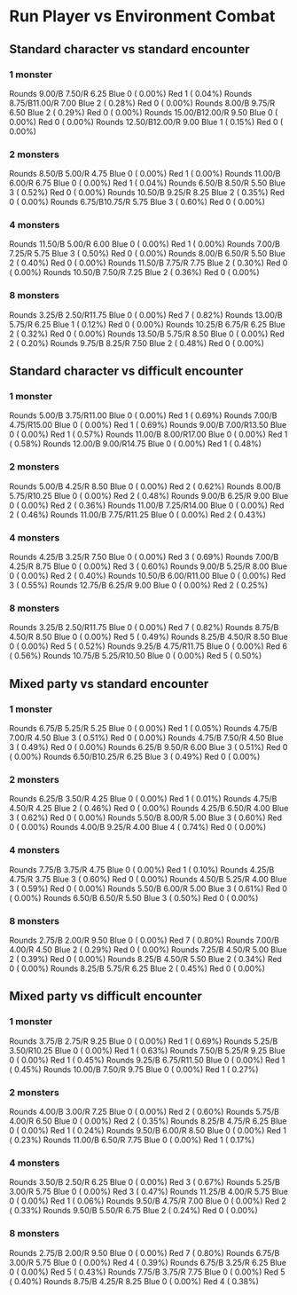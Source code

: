 # Run Player vs Environment Combat

## Standard character vs standard encounter

### 1 monster
Rounds  9.00/B 7.50/R 6.25 Blue 0 ( 0.00%) Red 1 ( 0.04%)
Rounds  8.75/B11.00/R 7.00 Blue 2 ( 0.28%) Red 0 ( 0.00%)
Rounds  8.00/B 9.75/R 6.50 Blue 2 ( 0.29%) Red 0 ( 0.00%)
Rounds 15.00/B12.00/R 9.50 Blue 0 ( 0.00%) Red 0 ( 0.00%)
Rounds 12.50/B12.00/R 9.00 Blue 1 ( 0.15%) Red 0 ( 0.00%)

### 2 monsters
Rounds  8.50/B 5.00/R 4.75 Blue 0 ( 0.00%) Red 1 ( 0.00%)
Rounds 11.00/B 6.00/R 6.75 Blue 0 ( 0.00%) Red 1 ( 0.04%)
Rounds  6.50/B 8.50/R 5.50 Blue 3 ( 0.52%) Red 0 ( 0.00%)
Rounds 10.50/B 9.25/R 8.25 Blue 2 ( 0.35%) Red 0 ( 0.00%)
Rounds  6.75/B10.75/R 5.75 Blue 3 ( 0.60%) Red 0 ( 0.00%)

### 4 monsters
Rounds 11.50/B 5.00/R 6.00 Blue 0 ( 0.00%) Red 1 ( 0.00%)
Rounds  7.00/B 7.25/R 5.75 Blue 3 ( 0.50%) Red 0 ( 0.00%)
Rounds  8.00/B 6.50/R 5.50 Blue 2 ( 0.40%) Red 0 ( 0.00%)
Rounds 11.50/B 7.75/R 7.75 Blue 2 ( 0.30%) Red 0 ( 0.00%)
Rounds 10.50/B 7.50/R 7.25 Blue 2 ( 0.36%) Red 0 ( 0.00%)

### 8 monsters
Rounds  3.25/B 2.50/R11.75 Blue 0 ( 0.00%) Red 7 ( 0.82%)
Rounds 13.00/B 5.75/R 6.25 Blue 1 ( 0.12%) Red 0 ( 0.00%)
Rounds 10.25/B 6.75/R 6.25 Blue 2 ( 0.32%) Red 0 ( 0.00%)
Rounds 13.50/B 5.75/R 8.50 Blue 0 ( 0.00%) Red 2 ( 0.20%)
Rounds  9.75/B 8.25/R 7.50 Blue 2 ( 0.48%) Red 0 ( 0.00%)
            

## Standard character vs difficult encounter

### 1 monster
Rounds  5.00/B 3.75/R11.00 Blue 0 ( 0.00%) Red 1 ( 0.69%)
Rounds  7.00/B 4.75/R15.00 Blue 0 ( 0.00%) Red 1 ( 0.69%)
Rounds  9.00/B 7.00/R13.50 Blue 0 ( 0.00%) Red 1 ( 0.57%)
Rounds 11.00/B 8.00/R17.00 Blue 0 ( 0.00%) Red 1 ( 0.58%)
Rounds 12.00/B 9.00/R14.75 Blue 0 ( 0.00%) Red 1 ( 0.48%)

### 2 monsters
Rounds  5.00/B 4.25/R 8.50 Blue 0 ( 0.00%) Red 2 ( 0.62%)
Rounds  8.00/B 5.75/R10.25 Blue 0 ( 0.00%) Red 2 ( 0.48%)
Rounds  9.00/B 6.25/R 9.00 Blue 0 ( 0.00%) Red 2 ( 0.36%)
Rounds 11.00/B 7.25/R14.00 Blue 0 ( 0.00%) Red 2 ( 0.46%)
Rounds 11.00/B 7.75/R11.25 Blue 0 ( 0.00%) Red 2 ( 0.43%)

### 4 monsters
Rounds  4.25/B 3.25/R 7.50 Blue 0 ( 0.00%) Red 3 ( 0.69%)
Rounds  7.00/B 4.25/R 8.75 Blue 0 ( 0.00%) Red 3 ( 0.60%)
Rounds  9.00/B 5.25/R 8.00 Blue 0 ( 0.00%) Red 2 ( 0.40%)
Rounds 10.50/B 6.00/R11.00 Blue 0 ( 0.00%) Red 3 ( 0.55%)
Rounds 12.75/B 6.25/R 9.00 Blue 0 ( 0.00%) Red 2 ( 0.25%)

### 8 monsters
Rounds  3.25/B 2.50/R11.75 Blue 0 ( 0.00%) Red 7 ( 0.82%)
Rounds  8.75/B 4.50/R 8.50 Blue 0 ( 0.00%) Red 5 ( 0.49%)
Rounds  8.25/B 4.50/R 8.50 Blue 0 ( 0.00%) Red 5 ( 0.52%)
Rounds  9.25/B 4.75/R11.75 Blue 0 ( 0.00%) Red 6 ( 0.56%)
Rounds 10.75/B 5.25/R10.50 Blue 0 ( 0.00%) Red 5 ( 0.50%)
            

## Mixed party vs standard encounter

### 1 monster
Rounds  6.75/B 5.25/R 5.25 Blue 0 ( 0.00%) Red 1 ( 0.05%)
Rounds  4.75/B 7.00/R 4.50 Blue 3 ( 0.51%) Red 0 ( 0.00%)
Rounds  4.75/B 7.50/R 4.50 Blue 3 ( 0.49%) Red 0 ( 0.00%)
Rounds  6.25/B 9.50/R 6.00 Blue 3 ( 0.51%) Red 0 ( 0.00%)
Rounds  6.50/B10.25/R 6.25 Blue 3 ( 0.49%) Red 0 ( 0.00%)

### 2 monsters
Rounds  6.25/B 3.50/R 4.25 Blue 0 ( 0.00%) Red 1 ( 0.01%)
Rounds  4.75/B 4.50/R 4.25 Blue 2 ( 0.46%) Red 0 ( 0.00%)
Rounds  4.25/B 6.50/R 4.00 Blue 3 ( 0.62%) Red 0 ( 0.00%)
Rounds  5.50/B 8.00/R 5.00 Blue 3 ( 0.60%) Red 0 ( 0.00%)
Rounds  4.00/B 9.25/R 4.00 Blue 4 ( 0.74%) Red 0 ( 0.00%)

### 4 monsters
Rounds  7.75/B 3.75/R 4.75 Blue 0 ( 0.00%) Red 1 ( 0.10%)
Rounds  4.25/B 4.75/R 3.75 Blue 3 ( 0.60%) Red 0 ( 0.00%)
Rounds  4.50/B 5.25/R 4.00 Blue 3 ( 0.59%) Red 0 ( 0.00%)
Rounds  5.50/B 6.00/R 5.00 Blue 3 ( 0.61%) Red 0 ( 0.00%)
Rounds  6.50/B 6.50/R 5.50 Blue 3 ( 0.50%) Red 0 ( 0.00%)

### 8 monsters
Rounds  2.75/B 2.00/R 9.50 Blue 0 ( 0.00%) Red 7 ( 0.80%)
Rounds  7.00/B 4.00/R 4.50 Blue 2 ( 0.29%) Red 0 ( 0.00%)
Rounds  7.25/B 4.50/R 5.00 Blue 2 ( 0.39%) Red 0 ( 0.00%)
Rounds  8.25/B 4.50/R 5.50 Blue 2 ( 0.34%) Red 0 ( 0.00%)
Rounds  8.25/B 5.75/R 6.25 Blue 2 ( 0.45%) Red 0 ( 0.00%)
            

## Mixed party vs difficult encounter

### 1 monster
Rounds  3.75/B 2.75/R 9.25 Blue 0 ( 0.00%) Red 1 ( 0.69%)
Rounds  5.25/B 3.50/R10.25 Blue 0 ( 0.00%) Red 1 ( 0.63%)
Rounds  7.50/B 5.25/R 9.25 Blue 0 ( 0.00%) Red 1 ( 0.45%)
Rounds  9.25/B 6.75/R11.50 Blue 0 ( 0.00%) Red 1 ( 0.45%)
Rounds 10.00/B 7.50/R 9.75 Blue 0 ( 0.00%) Red 1 ( 0.27%)

### 2 monsters
Rounds  4.00/B 3.00/R 7.25 Blue 0 ( 0.00%) Red 2 ( 0.60%)
Rounds  5.75/B 4.00/R 6.50 Blue 0 ( 0.00%) Red 2 ( 0.35%)
Rounds  8.25/B 4.75/R 6.25 Blue 0 ( 0.00%) Red 1 ( 0.24%)
Rounds  9.50/B 6.00/R 8.50 Blue 0 ( 0.00%) Red 1 ( 0.23%)
Rounds 11.00/B 6.50/R 7.75 Blue 0 ( 0.00%) Red 1 ( 0.17%)

### 4 monsters
Rounds  3.50/B 2.50/R 6.25 Blue 0 ( 0.00%) Red 3 ( 0.67%)
Rounds  5.25/B 3.00/R 5.75 Blue 0 ( 0.00%) Red 3 ( 0.47%)
Rounds 11.25/B 4.00/R 5.75 Blue 0 ( 0.00%) Red 1 ( 0.06%)
Rounds  9.50/B 4.75/R 7.00 Blue 0 ( 0.00%) Red 2 ( 0.33%)
Rounds  9.50/B 5.50/R 6.75 Blue 2 ( 0.24%) Red 0 ( 0.00%)

### 8 monsters
Rounds  2.75/B 2.00/R 9.50 Blue 0 ( 0.00%) Red 7 ( 0.80%)
Rounds  6.75/B 3.00/R 5.75 Blue 0 ( 0.00%) Red 4 ( 0.39%)
Rounds  6.75/B 3.25/R 6.25 Blue 0 ( 0.00%) Red 5 ( 0.43%)
Rounds  7.75/B 3.75/R 7.75 Blue 0 ( 0.00%) Red 5 ( 0.40%)
Rounds  8.75/B 4.25/R 8.25 Blue 0 ( 0.00%) Red 4 ( 0.38%)
